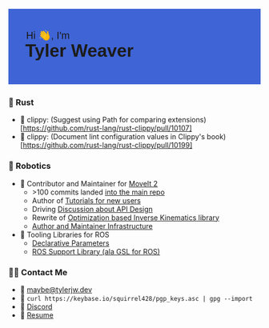 [![Hi, I'm Tyler Weaver](https://github.com/tylerjw/tylerjw/blob/main/header.png?raw=true)](#)

### 🦀 Rust
- 📎 clippy: (Suggest using Path for comparing extensions)[https://github.com/rust-lang/rust-clippy/pull/10107]
- 📎 clippy: (Document lint configuration values in Clippy's book)[https://github.com/rust-lang/rust-clippy/pull/10199]

### 🤖 Robotics
- 🦾 Contributor and Maintainer for [MoveIt 2](https://moveit.ros.org)
  - \>100 commits landed [into the main repo](https://github.com/ros-planning/moveit2/commits?author=tylerjw)
  - Author of [Tutorials for new users](https://moveit.picknik.ai/humble/doc/tutorials/your_first_project/your_first_project.html)
  - Driving [Discussion about API Design](https://github.com/ros-planning/moveit2/discussions/1517)
  - Rewrite of [Optimization based Inverse Kinematics library](https://github.com/picknikrobotics/pick_ik)
  - [Author and Maintainer Infrastructure](http://picknik.ai/ros/moveit/devops/2021/12/14/DevOps-for-ROS-Projects-Part-2.html)
- 🧰 Tooling Libraries for ROS
  - [Declarative Parameters](https://github.com/PickNikRobotics/generate_parameter_library)
  - [ROS Support Library (ala GSL for ROS)](https://github.com/PickNikRobotics/RSL)

### :technologist: Contact Me

- :email: <maybe@tylerjw.dev>
- :key: `curl https://keybase.io/squirrel428/pgp_keys.asc | gpg --import`
- :speech_balloon: [Discord](https://discord.gg/RrySut8)
- :page_with_curl: [Resume](https://github.com/tylerjw/cv/blob/build/cv.pdf)
